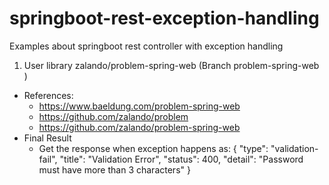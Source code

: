 # springboot-rest-exception-handling
Examples about springboot rest controller with exception handling
1. User library zalando/problem-spring-web (Branch problem-spring-web )
- References:
  - https://www.baeldung.com/problem-spring-web
  - https://github.com/zalando/problem
  - https://github.com/zalando/problem-spring-web
- Final Result
  - Get the response when exception happens as: 
    {
    "type": "validation-fail",
    "title": "Validation Error",
    "status": 400,
    "detail": "Password must have more than 3 characters"
    }
